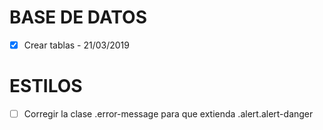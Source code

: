 # BASE DE DATOS
- [x] Crear tablas - 21/03/2019

# ESTILOS
- [ ] Corregir la clase .error-message para que extienda .alert.alert-danger